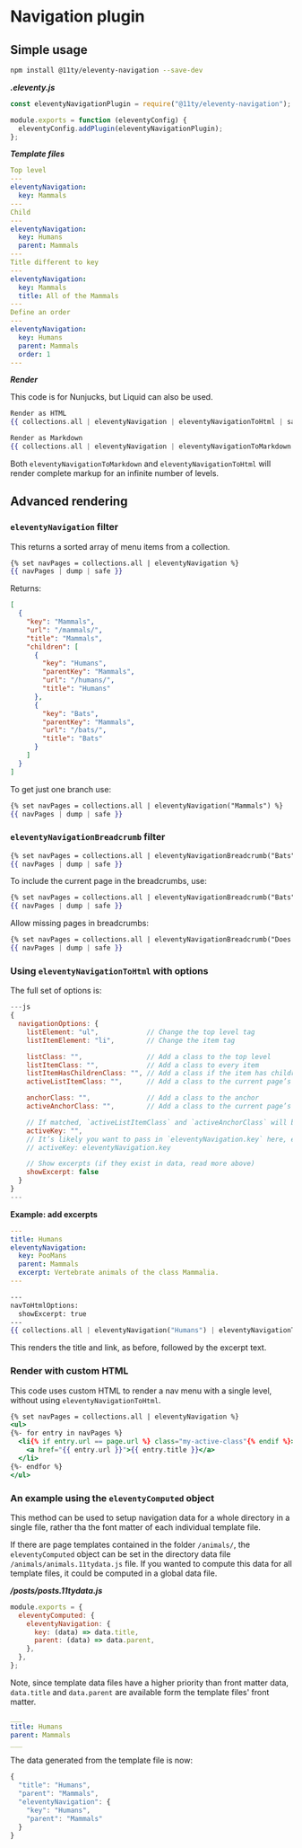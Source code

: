 # Navigation plugin

## Simple usage

```bash
npm install @11ty/eleventy-navigation --save-dev
```

***.eleventy.js***

```js
const eleventyNavigationPlugin = require("@11ty/eleventy-navigation");

module.exports = function (eleventyConfig) {
  eleventyConfig.addPlugin(eleventyNavigationPlugin);
};
```

***Template files***

```yaml
Top level
---
eleventyNavigation:
  key: Mammals
---
Child
---
eleventyNavigation:
  key: Humans
  parent: Mammals
---
Title different to key
---
eleventyNavigation:
  key: Mammals
  title: All of the Mammals
---
Define an order
---
eleventyNavigation:
  key: Humans
  parent: Mammals
  order: 1
---
```

***Render***

This code is for Nunjucks, but Liquid can also be used.

```hbs
Render as HTML
{{ collections.all | eleventyNavigation | eleventyNavigationToHtml | safe }}

Render as Markdown
{{ collections.all | eleventyNavigation | eleventyNavigationToMarkdown | safe }}
```

Both `eleventyNavigationToMarkdown` and `eleventyNavigationToHtml` will render complete markup for an infinite number of levels.

## Advanced rendering

### `eleventyNavigation` filter

This returns a sorted array of menu items from a collection.

```hbs
{% set navPages = collections.all | eleventyNavigation %}
{{ navPages | dump | safe }}
```

Returns:

```json
[
  {
    "key": "Mammals",
    "url": "/mammals/",
    "title": "Mammals",
    "children": [
      {
        "key": "Humans",
        "parentKey": "Mammals",
        "url": "/humans/",
        "title": "Humans"
      },
      {
        "key": "Bats",
        "parentKey": "Mammals",
        "url": "/bats/",
        "title": "Bats"
      }
    ]
  }
]
```

To get just one branch use:

```hbs
{% set navPages = collections.all | eleventyNavigation("Mammals") %}
{{ navPages | dump | safe }}
```

### `eleventyNavigationBreadcrumb` filter

```hbs
{% set navPages = collections.all | eleventyNavigationBreadcrumb("Bats") %}
{{ navPages | dump | safe }}
```

To include the current page in the breadcrumbs, use:

```hbs
{% set navPages = collections.all | eleventyNavigationBreadcrumb("Bats", { includeSelf: true }) %}
{{ navPages | dump | safe }}
```

Allow missing pages in breadcrumbs:

```hbs
{% set navPages = collections.all | eleventyNavigationBreadcrumb("Does not exist", { allowMissing: true }) %}
{{ navPages | dump | safe }}
```

### Using `eleventyNavigationToHtml` with options

The full set of options is:

```js
---js
{
  navigationOptions: {
    listElement: "ul",            // Change the top level tag
    listItemElement: "li",        // Change the item tag

    listClass: "",                // Add a class to the top level
    listItemClass: "",            // Add a class to every item
    listItemHasChildrenClass: "", // Add a class if the item has children
    activeListItemClass: "",      // Add a class to the current page’s item

    anchorClass: "",              // Add a class to the anchor
    activeAnchorClass: "",        // Add a class to the current page’s anchor

    // If matched, `activeListItemClass` and `activeAnchorClass` will be added
    activeKey: "",
    // It’s likely you want to pass in `eleventyNavigation.key` here, e.g.:
    // activeKey: eleventyNavigation.key

    // Show excerpts (if they exist in data, read more above)
    showExcerpt: false
  }
}
---
```

**Example: add excerpts**

```yaml
---
title: Humans
eleventyNavigation:
  key: PooMans
  parent: Mammals
  excerpt: Vertebrate animals of the class Mammalia.
---
```

```hbs
---
navToHtmlOptions:
  showExcerpt: true
---
{{ collections.all | eleventyNavigation("Humans") | eleventyNavigationToHtml(navToHtmlOptions) | safe }}
```

This renders the title and link, as before, followed by the excerpt text.

### Render with custom HTML

This code uses custom HTML to render a nav menu with a single level, without using `eleventyNavigationToHtml`.

```hbs
{% set navPages = collections.all | eleventyNavigation %}
<ul>
{%- for entry in navPages %}
  <li{% if entry.url == page.url %} class="my-active-class"{% endif %}>
    <a href="{{ entry.url }}">{{ entry.title }}</a>
  </li>
{%- endfor %}
</ul>
```

### An example using the `eleventyComputed` object

This method can be used to setup navigation data for a whole directory in a single file, rather tha the font matter of each individual template file.

If there are page templates contained in the folder `/animals/`, the `eleventyComputed` object can be set in the directory data file `/animals/animals.11tydata.js` file. If you wanted to compute this data for all template files, it could be computed in a global data file.

***/posts/posts.11tydata.js***

```js
module.exports = {
  eleventyComputed: {
    eleventyNavigation: {
      key: (data) => data.title,
      parent: (data) => data.parent,
    },
  },
};
```

Note, since template data files have a higher priority than front matter data, `data.title` and `data.parent` are available form the template files' front matter.

```yaml
___
title: Humans
parent: Mammals
___
```

The data generated from the template file is now:

```js
{
  "title": "Humans",
  "parent": "Mammals",
  "eleventyNavigation": {
    "key": "Humans",
    "parent": "Mammals"
  }
}
```
